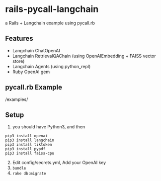 # rails-pycall-langchain

a Rails + Langchain example using pycall.rb

## Features

* Langchain ChatOpenAI
* Langchain RetrievalQAChain (using OpenAIEmbedding + FAISS vector store)
* Langchain Agents (using python_repl)
* Ruby OpenAI gem

## pycall.rb Example

/examples/


## Setup

1. you should have Python3, and then

```
pip3 install openai
pip3 install langchain
pip3 install tiktoken
pip3 install pypdf
pip3 install faiss-cpu
```

2. Edit config/secrets.yml, Add your OpenAI key
3. `bundle`
4. `rake db:migrate`
